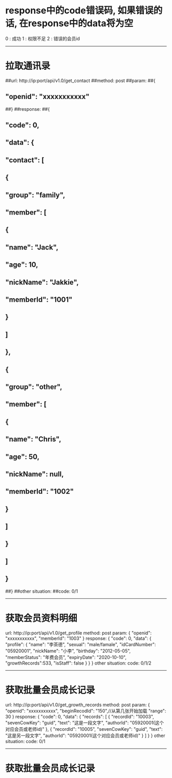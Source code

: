 # response中的code错误码, 如果错误的话, 在response中的data将为空
0 : 成功
1 : 权限不足
2 : 错误的会员id

----------------------------------------------
# 拉取通讯录
##url: http://ip:port/api/v1.0/get_contact
##method: post
##param: 
##{
##	"openid": "xxxxxxxxxxx"
##}
##response:
##{
##    "code": 0,
##    "data": {
##        "contact": [
##            {
##                "group": "family",
##                "member": [
##                    {
##                        "name": "Jack",
##                        "age": 10,
##                        "nickName": "Jakkie",
##                        "memberId": "1001"
##                    }
##                ]
##            },
##            {
##                "group": "other",
##                "member": [
##                    {
##                        "name": "Chris",
##                        "age": 50,
##                        "nickName": null,
##                        "memberId": "1002"
##                    }
##                ]
##            }
##        ]
##    }
##}
##other situation:
##code: 0/1

---------------------------------------------
# 获取会员资料明细
url: http://ip:port/api/v1.0/get_profile
method: post
param: 
{
	"openid": "xxxxxxxxxxx",
	"memberId": "1003"
}
response:
{
    "code": 0,
    "data": {
        "profile": {
            "name": "李茶德",
            "sexual": "male/famale",
            "idCardNumber": "05920001",
            "nickName": "小李",
            "birthday": "2012-05-05",
            "memberStatus": "年费会员",
            "expiryDate": "2020-10-10",
            "growthRecords":533,
            "isStaff": false
        }
    }
}
other situation:
code: 0/1/2

---------------------------------------------
# 获取批量会员成长记录
url: http://ip:port/api/v1.0/get_growth_records
method: post
param: 
{
	"openid": "xxxxxxxxxxx",
	"beginRecodId": "150",//从第几张开始加载
	"range": 30
}
response:
{
    "code": 0,
    "data": {
        "records": [
            {
                "recordId": "10003",
                "sevenCowKey": "guid",
                "text": "这是一段文字",
                "authorId": "05920001(这个对应会员或老师id)"
            },
            {
                "recordId": "10005",
                "sevenCowKey": "guid",
                "text": "这是另一段文字",
                "authorId": "05920001(这个对应会员或老师id)"
            }
        ]
    }
}
other situation:
code: 0/1

---------------------------------------------
# 获取批量会员成长记录